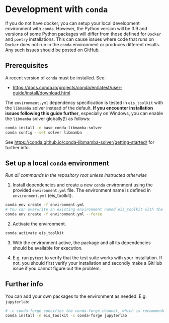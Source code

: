 # Development with `conda`

If you do not have docker, you can setup your local development environment
with `conda`. However, the Python version will be 3.9 and versions of some
Python packages will differ from those defined for `Docker` and `poetry`
installations. This can cause issues where code that runs on `Docker` does not
run in the `conda` environment or produces different results. Any such issues
should be posted on GitHub.

## Prerequisites

A recent version of `conda` must be installed. See:

-   <https://docs.conda.io/projects/conda/en/latest/user-guide/install/download.html>

The `environment.yml` dependency specification is tested in `eis_toolkit` with
the `libmamba` solver instead of the default. **If you encounter installation
issues following this guide further**, especially on Windows, you can enable the
`libmamba` solver globally(!) as follows:

```bash
conda install -n base conda-libmamba-solver
conda config --set solver libmamba
```

See <https://conda.github.io/conda-libmamba-solver/getting-started/> for
further info.

## Set up a local `conda` environment

*Run all commands in the repository root unless instructed otherwise*

1.  Install dependencies and create a new `conda` environment using the
    provided `environment.yml` file. The environment name is defined in
    `environment.yml` (eis_toolkit).

```bash
conda env create -f environment.yml
# You can overwrite an existing environment named eis_toolkit with the --force flag
conda env create -f environment.yml --force
```

2.  Activate the environment.

```bash
conda activate eis_toolkit
```

3.  With the environment active, the package and all its dependencies
    should be available for execution.

4.  E.g. run `pytest` to verify that the test suite works with your
    installation. If not, you should first verify your installation and
    secondly make a GitHub issue if you cannot figure out the problem.

## Further info

You can add your own packages to the environment as needed. E.g.
`jupyterlab`:

```bash
# -c conda-forge specifies the conda-forge channel, which is recommended
conda install -n eis_toolkit -c conda-forge jupyterlab 
```
